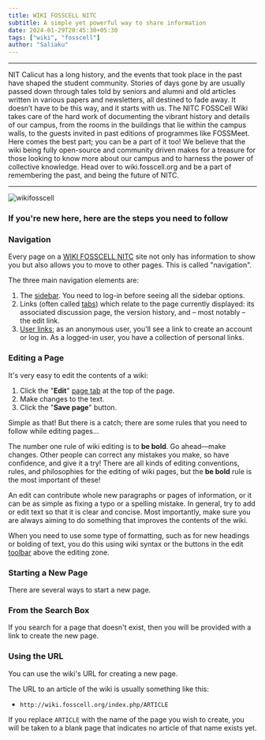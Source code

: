 ```yaml
---
title: WIKI FOSSCELL NITC
subtitle: A simple yet powerful way to share information
date: 2024-01-29T20:45:30+05:30
tags: ["wiki", "fosscell"]
author: "Saliaku"
---
```




---

NIT Calicut has a long history, and the events that took place in the past have shaped the student community. Stories of days gone by are usually passed down through tales told by seniors and alumni and old articles written in various papers and newsletters, all destined to fade away. It doesn’t have to be this way, and it starts with us. The NITC FOSSCell Wiki takes care of the hard work of documenting the vibrant history and details of our campus, from the rooms in the buildings that lie within the campus walls, to the guests invited in past editions of programmes like FOSSMeet. Here comes the best part; you can be a part of it too! We believe that the wiki being fully open-source and community driven makes for a treasure for those looking to know more about our campus and to harness the power of collective knowledge. Head over to wiki.fosscell.org and be a part of remembering the past, and being the future of NITC.

---
![wikifosscell](https://i.ibb.co/4j7JnTH/Screenshot-from-2024-02-11-00-00-24.png)




### **If you're new here, here are the steps you need to follow**

### **Navigation**
Every page on a [WIKI FOSSCELL NITC](https://wiki.fosscell.org/index.php/Main_Page) site not only has information to show you but also allows you to move to other pages. This is called "navigation".

The three main navigation elements are:

1. The [sidebar](https://www.mediawiki.org/wiki/Help:Navigation#Sidebar). You need to log-in before seeing all the sidebar options.
2. Links (often called [tabs](https://www.mediawiki.org/wiki/Help:Navigation#Page_tabs)) which relate to the page currently displayed: its associated discussion page, the version history, and – most notably – the edit link.
3. [User links](https://www.mediawiki.org/wiki/Help:Navigation#User_links); as an anonymous user, you'll see a link to create an account or log in. As a logged-in user, you have a collection of personal links.

### **Editing a Page**
It's very easy to edit the contents of a wiki:

1. Click the "**Edit**" [page tab](https://www.mediawiki.org/wiki/Help:Navigation#Page_tabs) at the top of the page.
2. Make changes to the text.
3. Click the "**Save page**" button.

Simple as that! But there is a catch; there are some rules that you need to follow while editing pages...

The number one rule of wiki editing is to **be bold**. Go ahead—make changes. Other people can correct any mistakes you make, so have confidence, and give it a try! There are all kinds of editing conventions, rules, and philosophies for the editing of wiki pages, but the **be bold** rule is the most important of these!

An edit can contribute whole new paragraphs or pages of information, or it can be as simple as fixing a typo or a spelling mistake. In general, try to add or edit text so that it is clear and concise. Most importantly, make sure you are always aiming to do something that improves the contents of the wiki.

When you need to use some type of formatting, such as for new headings or bolding of text, you do this using wiki syntax or the buttons in the edit [toolbar](https://meta.wikimedia.org/wiki/Help:Edit_toolbar) above the editing zone.

### **Starting a New Page**
There are several ways to start a new page.

### **From the Search Box**
If you search for a page that doesn't exist, then you will be provided with a link to create the new page.

### **Using the URL**
You can use the wiki's URL for creating a new page.

The URL to an article of the wiki is usually something like this:

- `http://wiki.fosscell.org/index.php/ARTICLE`

If you replace `ARTICLE` with the name of the page you wish to create, you will be taken to a blank page that indicates no article of that name exists yet.


